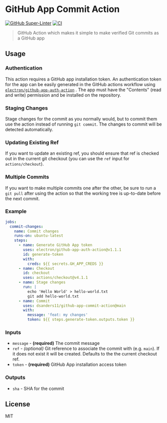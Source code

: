 # GitHub App Commit Action

[![GitHub Super-Linter](https://github.com/dsanders11/github-app-commit-action/actions/workflows/linter.yml/badge.svg)](https://github.com/super-linter/super-linter)
[![CI](https://github.com/dsanders11/github-app-commit-action/actions/workflows/ci.yml/badge.svg)](https://github.com/electron/github-app-auth-action/actions/workflows/ci.yml)

> GitHub Action which makes it simple to make verified Git commits as a GitHub app

## Usage

### Authentication

This action requires a GitHub app installation token. An authentication token for
the app can be easily generated in the GitHub actions workflow using
[`electron/github-app-auth-action`](https://github.com/electron/github-app-auth-action)
. The app must have the "Contents" (read and write) permission and be installed on
the repository.

### Staging Changes

Stage changes for the commit as you normally would, but to commit them use the action
instead of running `git commit`. The changes to commit will be detected automatically.

### Updating Existing Ref

If you want to update an existing ref, you should ensure that ref is checked out in
the current git checkout (you can use the `ref` input for `actions/checkout`).

### Multiple Commits

If you want to make multiple commits one after the other, be sure to run a `git pull`
after using the action so that the working tree is up-to-date before the next commit.

### Example

```yaml
jobs:
  commit-changes:
    name: Commit changes
    runs-on: ubuntu-latest
    steps:
      - name: Generate GitHub App token
        uses: electron/github-app-auth-action@v1.1.1
        id: generate-token
        with:
          creds: ${{ secrets.GH_APP_CREDS }}
      - name: Checkout
        id: checkout
        uses: actions/checkout@v4.1.1
      - name: Stage changes
        run: |
          echo 'Hello World' > hello-world.txt
          git add hello-world.txt
      - name: Commit
        uses: dsanders11/github-app-commit-action@main
        with:
          message: 'feat: my changes'
          token: ${{ steps.generate-token.outputs.token }}
```

### Inputs

- `message` - **(required)** The commit message
- `ref` - *(optional)* Git reference to associate the commit with (e.g. `main`). If it does not exist it will be created. Defaults to the the current checkout ref.
- `token` - **(required)** GitHub App installation access token

### Outputs

- `sha` - SHA for the commit

## License

MIT
